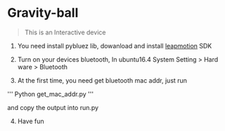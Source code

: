# Gravity-ball

> This is an Interactive device


1. You need install pybluez lib, dowanload and install [leapmotion](https://developer.leapmotion.com/sdk/v2) SDK

2. Turn on your devices bluetooth, In ubuntu16.4 System Setting > Hard ware > Bluetooth

3. At the first time, you need get bluetooth mac addr, just run 

'''
Python get_mac_addr.py
'''

and copy the output into run.py

4. Have fun
